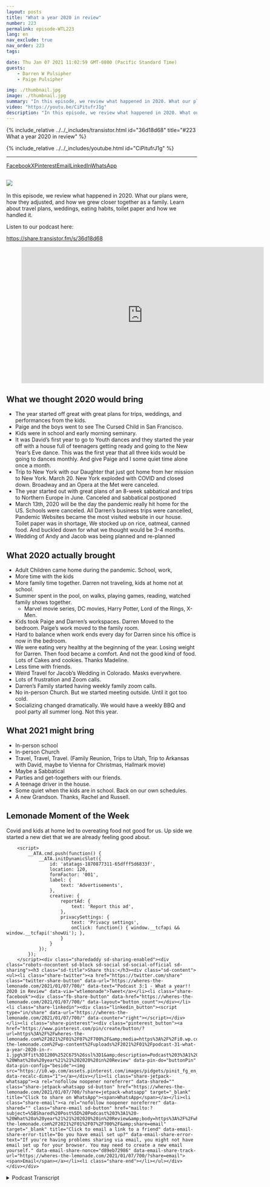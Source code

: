 ```yaml
---
layout: posts
title: "What a year 2020 in review"
number: 223
permalink: episode-WTL223
lang: en
nav_exclude: true
nav_order: 223
tags:

date: Thu Jan 07 2021 11:02:59 GMT-0800 (Pacific Standard Time)
guests:
    - Darren W Pulsipher
    - Paige Pulsipher

img: ./thumbnail.jpg
image: ./thumbnail.jpg
summary: "In this episode, we review what happened in 2020. What our plans were, how they adjusted, and how we grew closer together as a family. Learn about travel plans, weddings, eating habits, toilet paper, and how we handled it."
video: "https://youtu.be/CiPitufrJ1g"
description: "In this episode, we review what happened in 2020. What our plans were, how they adjusted, and how we grew closer together as a family. Learn about travel plans, weddings, eating habits, toilet paper, and how we handled it."
---
```


<div>
{% include_relative ../../_includes/transistor.html id="36d18d68" title="#223 What a year 2020 in review" %}

{% include_relative ../../_includes/youtube.html id="CiPitufrJ1g" %}
</div>

---

<div class="meks_ess layout-6-1 rectangle solid"><a href="#" class="meks_ess-item socicon-facebook" data-url="http://www.facebook.com/sharer/sharer.php?u=https%3A%2F%2Fwheres-the-lemonade.com%2F2021%2F01%2F07%2F700%2F&amp;t=Podcast%203%3A1%20%E2%80%93%20What%20a%20year%21%21%202020%20in%20Review"><span>Facebook</span></a><a href="#" class="meks_ess-item socicon-twitter" data-url="http://twitter.com/intent/tweet?url=https%3A%2F%2Fwheres-the-lemonade.com%2F2021%2F01%2F07%2F700%2F&amp;text=Podcast%203%3A1%20%E2%80%93%20What%20a%20year%21%21%202020%20in%20Review"><span>X</span></a><a href="#" class="meks_ess-item socicon-pinterest" data-url="http://pinterest.com/pin/create/button/?url=https%3A%2F%2Fwheres-the-lemonade.com%2F2021%2F01%2F07%2F700%2F&amp;media=https%3A%2F%2Fi0.wp.com%2Fwheres-the-lemonade.com%2Fwp-content%2Fuploads%2F2021%2F01%2Fpodcast-31-what-a-year-2020-in-r-1.jpg%3Ffit%3D1280%252C720%26amp%3Bssl%3D1&amp;description=Podcast%203%3A1%20%E2%80%93%20What%20a%20year%21%21%202020%20in%20Review"><span>Pinterest</span></a><a href="mailto:?subject=Podcast%203%3A1%20%E2%80%93%20What%20a%20year%21%21%202020%20in%20Review&amp;body=https%3A%2F%2Fwheres-the-lemonade.com%2F2021%2F01%2F07%2F700%2F" class="meks_ess-item  socicon-mail prevent-share-popup "><span>Email</span></a><a href="#" class="meks_ess-item socicon-linkedin" data-url="https://www.linkedin.com/cws/share?url=https%3A%2F%2Fwheres-the-lemonade.com%2F2021%2F01%2F07%2F700%2F"><span>LinkedIn</span></a><a href="https://api.whatsapp.com/send?text=Podcast%203%3A1%20%E2%80%93%20What%20a%20year%21%21%202020%20in%20Review https%3A%2F%2Fwheres-the-lemonade.com%2F2021%2F01%2F07%2F700%2F" class="meks_ess-item socicon-whatsapp prevent-share-popup"><span>WhatsApp</span></a></div>
<div class="wp-block-columns is-layout-flex wp-container-core-columns-is-layout-1 wp-block-columns-is-layout-flex">
<div class="wp-block-column is-layout-flow wp-block-column-is-layout-flow">
<h2 class="wp-block-heading"><img decoding="async" src="https://i0.wp.com/lh3.googleusercontent.com/-9CrIJVESNL4/XnrMdc7hQaI/AAAAAAAB7IY/Lu8FERrzhncUdklWSjFv8fqkvgmfj48UgCK8BGAsYHg/s512/2020-03-24.jpg?ssl=1" data-recalc-dims="1"></h2>



<p>In this episode, we review what happened in 2020. What our plans were, how they adjusted, and how we grew closer together as a family. Learn about travel plans, weddings, eating habits, toilet paper and how we handled it.</p>
</div>



<div class="wp-block-column is-layout-flow wp-block-column-is-layout-flow">
<p>Listen to our podcast here:</p>



<a class="wp-block-jetpack-podcast-player jetpack-podcast-player__direct-link ticss-66efac4f" href="https://share.transistor.fm/s/36d18d68">https://share.transistor.fm/s/36d18d68</a>
</div>
</div>



<figure class="wp-block-embed is-type-video is-provider-youtube wp-block-embed-youtube wp-embed-aspect-16-9 wp-has-aspect-ratio"><div class="wp-block-embed__wrapper">
<span class="embed-youtube" style="text-align:center; display: block;"><iframe class="youtube-player" width="640" height="360" src="https://www.youtube.com/embed/CiPitufrJ1g?version=3&amp;rel=1&amp;showsearch=0&amp;showinfo=1&amp;iv_load_policy=1&amp;fs=1&amp;hl=en-US&amp;autohide=2&amp;wmode=transparent" allowfullscreen="true" style="border:0;" sandbox="allow-scripts allow-same-origin allow-popups allow-presentation allow-popups-to-escape-sandbox"></iframe></span>
</div></figure>



<h2 class="wp-block-heading">What we thought 2020 would bring</h2>



<ul><li>The year started off great with great plans for trips, weddings, and performances from the kids.</li><li>Paige and the boys went to see The Cursed Child in San Francisco.</li><li>Kids were in school and early morning seminary.</li><li>It was David’s first year to go to Youth dances and they started the year off with a house full of teenagers getting ready and going to the New Year’s Eve dance. This was the first year that all three kids would be going to dances monthly. And give Paige and I some quiet time alone once a month.</li><li>Trip to New York with our Daughter that just got home from her mission to New York. March 20. New York exploded with COVID and closed down. Broadway and an Opera at the Met were canceled.</li><li>The year started out with great plans of an 8-week sabbatical and trips to Northern Europe in June. Canceled and sabbatical postponed</li><li>March 13th, 2020 will be the day the pandemic really hit home for the US. Schools were canceled. All Darren’s business trips were cancelled, Pandemic Websites became the most visited website in our house. Toilet paper was in shortage, We stocked up on rice, oatmeal, canned food. And buckled down for what we thought would be 3-4 months.</li><li>Wedding of Andy and Jacob was being planned and re-planned</li></ul>



<h2 class="wp-block-heading">What 2020 actually brought</h2>



<ul><li>Adult Children came home during the pandemic. School, work,</li><li>More time with the kids</li><li>More family time together. Darren not traveling, kids at home not at school.</li><li>Summer spent in the pool, on walks, playing games, reading, watched family shows together.&nbsp;<ul><li>Marvel movie series, DC movies, Harry Potter, Lord of the Rings, X-Men.</li></ul></li><li>Kids took Paige and Darren’s workspaces. Darren Moved to the bedroom. Paige’s work moved to the family room.</li><li>Hard to balance when work ends every day for Darren since his office is now in the bedroom.</li><li>We were eating very healthy at the beginning of the year. Losing weight for Darren. Then food became a comfort. And not the good kind of food. Lots of Cakes and cookies. Thanks Madeline.</li><li>Less time with friends.</li><li>Weird Travel for Jacob’s Wedding in Colorado. Masks everywhere.</li><li>Lots of frustration and Zoom calls.</li><li>Darren’s Family started having weekly family zoom calls.</li><li>No in-person Church. But we started meeting outside. Until it got too cold.</li><li>Socializing changed dramatically. We would have a weekly BBQ and pool party all summer long. Not this year.</li></ul>



<h2 class="wp-block-heading">What 2021 might bring</h2>



<ul><li>In-person school</li><li>In-person Church</li><li>Travel, Travel, Travel. (Family Reunion, Trips to Utah, Trip to Arkansas with David, maybe to Vienna for Christmas, Hallmark movie)</li><li>Maybe a Sabbatical</li><li>Parties and get-togethers with our friends.</li><li>A teenage driver in the house.&nbsp;</li><li>Some quiet when the kids are in school. Back on our own schedules.</li><li>A new Grandson. Thanks, Rachel and Russell.</li></ul>



<h2 class="wp-block-heading">Lemonade Moment of the Week</h2>



<p>Covid and kids at home led to overeating food not good for us. Up side we started a new diet that we are already feeling good about.</p>
		<div id="atatags-1870877311-65dfff5d6833f"></div>
		
		<script>
			__ATA.cmd.push(function() {
				__ATA.initDynamicSlot({
					id: 'atatags-1870877311-65dfff5d6833f',
					location: 120,
					formFactor: '001',
					label: {
						text: 'Advertisements',
					},
					creative: {
						reportAd: {
							text: 'Report this ad',
						},
						privacySettings: {
							text: 'Privacy settings',
							onClick: function() { window.__tcfapi && window.__tcfapi('showUi'); },
						}
					}
				});
			});
		</script><div class="sharedaddy sd-sharing-enabled"><div class="robots-nocontent sd-block sd-social sd-social-official sd-sharing"><h3 class="sd-title">Share this:</h3><div class="sd-content"><ul><li class="share-twitter"><a href="https://twitter.com/share" class="twitter-share-button" data-url="https://wheres-the-lemonade.com/2021/01/07/700/" data-text="Podcast 3:1 - What a year!! 2020 in Review" data-via="wtlemonade">Tweet</a></li><li class="share-facebook"><div class="fb-share-button" data-href="https://wheres-the-lemonade.com/2021/01/07/700/" data-layout="button_count"></div></li><li class="share-linkedin"><div class="linkedin_button"><script type="in/share" data-url="https://wheres-the-lemonade.com/2021/01/07/700/" data-counter="right"></script></div></li><li class="share-pinterest"><div class="pinterest_button"><a href="https://www.pinterest.com/pin/create/button/?url=https%3A%2F%2Fwheres-the-lemonade.com%2F2021%2F01%2F07%2F700%2F&amp;media=https%3A%2F%2Fi0.wp.com%2Fwheres-the-lemonade.com%2Fwp-content%2Fuploads%2F2021%2F01%2Fpodcast-31-what-a-year-2020-in-r-1.jpg%3Ffit%3D1200%252C675%26ssl%3D1&amp;description=Podcast%203%3A1%20-%20What%20a%20year%21%21%202020%20in%20Review" data-pin-do="buttonPin" data-pin-config="beside"><img src="https://i0.wp.com/assets.pinterest.com/images/pidgets/pinit_fg_en_rect_gray_20.png" data-recalc-dims="1"></a></div></li><li class="share-jetpack-whatsapp"><a rel="nofollow noopener noreferrer" data-shared="" class="share-jetpack-whatsapp sd-button" href="https://wheres-the-lemonade.com/2021/01/07/700/?share=jetpack-whatsapp" target="_blank" title="Click to share on WhatsApp"><span>WhatsApp</span></a></li><li class="share-email"><a rel="nofollow noopener noreferrer" data-shared="" class="share-email sd-button" href="mailto:?subject=%5BShared%20Post%5D%20Podcast%203%3A1%20-%20What%20a%20year%21%21%202020%20in%20Review&amp;body=https%3A%2F%2Fwheres-the-lemonade.com%2F2021%2F01%2F07%2F700%2F&amp;share=email" target="_blank" title="Click to email a link to a friend" data-email-share-error-title="Do you have email set up?" data-email-share-error-text="If you're having problems sharing via email, you might not have email set up for your browser. You may need to create a new email yourself." data-email-share-nonce="d89eb72986" data-email-share-track-url="https://wheres-the-lemonade.com/2021/01/07/700/?share=email"><span>Email</span></a></li><li class="share-end"></li></ul></div></div></div>

<details>
<summary> Podcast Transcript </summary>

<p></p>

</details>
